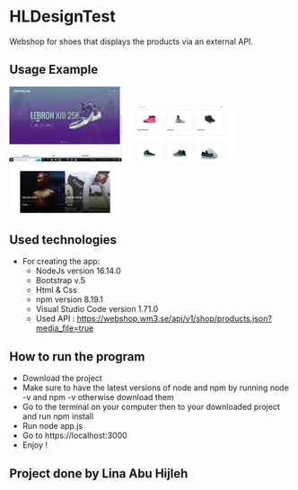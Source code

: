 # HLDesignTest

Webshop for shoes that displays the products via an external API.

## Usage Example

<img src="Screenshots/desktop1.jpg" width="200"> <img src="Screenshots/desktop2.jpg" width="200"> <img src="Screenshots/desktop3.jpg" width="200"> 

## Used technologies

- For creating the app: 
   - NodeJs version 16.14.0
   - Bootstrap v.5
   - Html & Css
   - npm version 8.19.1
   - Visual Studio Code version 1.71.0
   - Used API : https://webshop.wm3.se/api/v1/shop/products.json?media_file=true

## How to run the program

- Download the project
- Make sure to have the latest versions of node and npm by running node -v and npm -v otherwise download them
- Go to the terminal on your computer then to your downloaded project and run npm install
- Run node app.js
- Go to https://localhost:3000
- Enjoy !

## Project done by Lina Abu Hijleh
 
